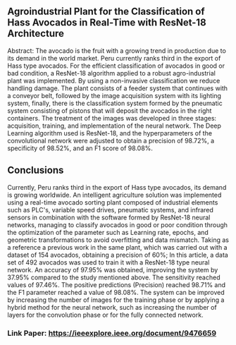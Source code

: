 ## Agroindustrial Plant for the Classification of Hass Avocados in Real-Time with ResNet-18 Architecture

Abstract: The avocado is the fruit with a growing trend in production due to its demand in the world market. Peru currently ranks third in the export of Hass type avocados. For the efficient classification of avocados in good or bad condition, a ResNet-18 algorithm applied to a robust agro-industrial plant was implemented. By using a non-invasive classification we reduce handling damage. The plant consists of a feeder system that continues with a conveyor belt, followed by the image acquisition system with its lighting system, finally, there is the classification system formed by the pneumatic system consisting of pistons that will deposit the avocados in the right containers. The treatment of the images was developed in three stages: acquisition, training, and implementation of the neural network. The Deep Learning algorithm used is ResNet-18, and the hyperparameters of the convolutional network were adjusted to obtain a precision of 98.72%, a specificity of 98.52%, and an F1 score of 98.08%.

## Conclusions
Currently, Peru ranks third in the export of Hass type avocados, its demand is growing worldwide. An intelligent agriculture solution was implemented using a real-time avocado sorting plant composed of industrial elements such as PLC's, variable speed drives, pneumatic systems, and infrared sensors in combination with the software formed by ResNet-18 neural networks, managing to classify avocados in good or poor condition through the optimization of the parameter such as Learning rate, epochs, and geometric transformations to avoid overfitting and data mismatch. Taking as a reference a previous work in the same plant, which was carried out with a dataset of 154 avocados, obtaining a precision of 60%; In this article, a data set of 492 avocados was used to train it with a ResNet-18 type neural network. An accuracy of 97.95% was obtained, improving the system by 37.95% compared to the study mentioned above. The sensitivity reached values of 97.46%. The positive predictions (Precision) reached 98.71% and the F1 parameter reached a value of 98.08%. The system can be improved by increasing the number of images for the training phase or by applying a hybrid method for the neural network, such as increasing the number of layers for the convolution phase or for the fully connected network.

### Link Paper: https://ieeexplore.ieee.org/document/9476659
